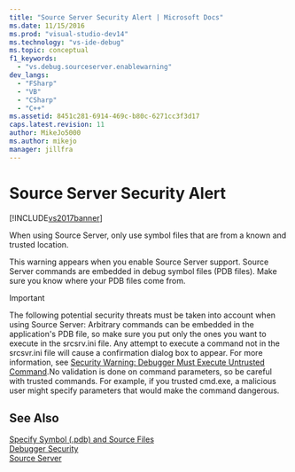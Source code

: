 ```yaml
---
title: "Source Server Security Alert | Microsoft Docs"
ms.date: 11/15/2016
ms.prod: "visual-studio-dev14"
ms.technology: "vs-ide-debug"
ms.topic: conceptual
f1_keywords: 
  - "vs.debug.sourceserver.enablewarning"
dev_langs: 
  - "FSharp"
  - "VB"
  - "CSharp"
  - "C++"
ms.assetid: 8451c281-6914-469c-b80c-6271cc3f3d17
caps.latest.revision: 11
author: MikeJo5000
ms.author: mikejo
manager: jillfra
---
```

# Source Server Security Alert
[!INCLUDE[vs2017banner](../includes/vs2017banner.md)]

When using Source Server, only use symbol files that are from a known and trusted location.  
  
 This warning appears when you enable Source Server support. Source Server commands are embedded in debug symbol files (PDB files). Make sure you know where your PDB files come from.  
  
> [!IMPORTANT]
> The following potential security threats must be taken into account when using Source Server: Arbitrary commands can be embedded in the application's PDB file, so make sure you put only the ones you want to execute in the srcsrv.ini file. Any attempt to execute a command not in the srcsvr.ini file will cause a confirmation dialog box to appear. For more information, see [Security Warning: Debugger Must Execute Untrusted Command](../debugger/security-warning-debugger-must-execute-untrusted-command.md).No validation is done on command parameters, so be careful with trusted commands. For example, if you trusted cmd.exe, a malicious user might specify parameters that would make the command dangerous.  
  
## See Also  
 [Specify Symbol (.pdb) and Source Files](../debugger/specify-symbol-dot-pdb-and-source-files-in-the-visual-studio-debugger.md)   
 [Debugger Security](../debugger/debugger-security.md)   
 [Source Server](https://msdn.microsoft.com/library/windows/desktop/ms680641.aspx)
